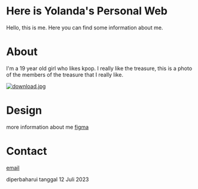 # Here is Yolanda's Personal Web

Hello, this is me. Here you can find some information about me.

# About

I'm a 19 year old girl who likes kpop. I really like the treasure, this is a photo of the members of the treasure that I really like.

[![download.jpg](https://i.postimg.cc/BZmXK2yf/download.jpg)](https://postimg.cc/8srp8fNZ)

# Design
more information about me [figma](https://www.figma.com/file/YiVkA2DFtDBGCF1ZrnOM18/Untitled?type=design&node-id=0%3A1&mode=design&t=BBmiWr4Nre0KuiFZ-1)

# Contact

[email](mailto:yolandaesterbrtg@gmail.com)



diperbaharui tanggal 12 Juli 2023